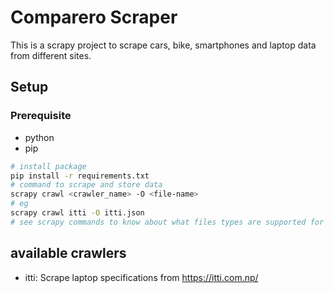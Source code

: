 # Comparero Scraper
This is a scrapy project to scrape cars, bike, smartphones and laptop data from different sites.

## Setup
### Prerequisite
* python
* pip

```bash
# install package
pip install -r requirements.txt
# command to scrape and store data
scrapy crawl <crawler_name> -O <file-name>
# eg
scrapy crawl itti -O itti.json
# see scrapy commands to know about what files types are supported for file storage
```

## available crawlers
* itti: Scrape laptop specifications from https://itti.com.np/
